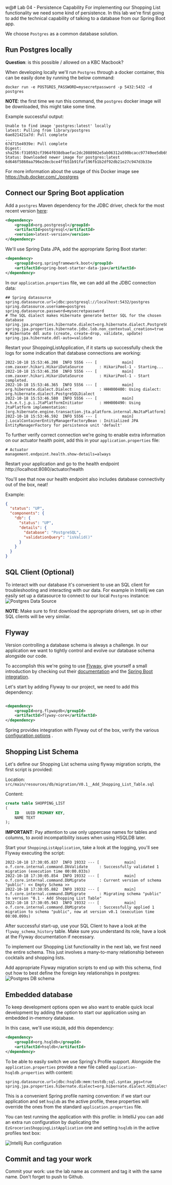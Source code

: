 w@# Lab 04 - Persistence Capability
For implementing our Shopping List functionality we need some kind of persistence. In this lab we're first going to add
the technical capability of talking to a database from our Spring Boot app.

We choose ``Postgres`` as a common database solution.

## Run Postgres locally

**Question**: is this possible / allowed on a KBC Macbook?

When developing locally we'll run ``Postgres`` through a docker container, this can be easily done by running the below
command:

``docker run -e POSTGRES_PASSWORD=mysecretpassword -p 5432:5432 -d postgres``

**NOTE**: the first time we run this command, the ``postgres`` docker image will be downloaded, this might take some
time.

Example successful output:

```
Unable to find image 'postgres:latest' locally
latest: Pulling from library/postgres
6ae821421a7d: Pull complete
...
67d715e4939e: Pull complete
Digest: sha256:f310592cf3964f038dbaefac2dc2088982e5ab06312a590bcacc97749ee5db69
Status: Downloaded newer image for postgres:latest
6d646f5860aa796e2decbce4ffb51b91faf196fb1b2df92db21e27c947d3b33e
```

For more information about the usage of this Docker image see https://hub.docker.com/_/postgres

## Connect our Spring Boot application

Add a ``postgres`` Maven dependency for the JDBC driver, check for the most recent
version [here](https://mvnrepository.com/artifact/org.postgresql/postgresql):

```xml
<dependency>
    <groupId>org.postgresql</groupId>
    <artifactId>postgresql</artifactId>
    <version>latest-version</version>
</dependency>
```

We'll use Spring Data JPA, add the appropriate Spring Boot starter:

```xml
<dependency>
    <groupId>org.springframework.boot</groupId>
    <artifactId>spring-boot-starter-data-jpa</artifactId>
</dependency>
```

In our ``application.properties`` file, we can add all the JDBC connection data:

```properties
## Spring datasource
spring.datasource.url=jdbc:postgresql://localhost:5432/postgres
spring.datasource.username=postgres
spring.datasource.password=mysecretpassword
# The SQL dialect makes Hibernate generate better SQL for the chosen database
spring.jpa.properties.hibernate.dialect=org.hibernate.dialect.PostgreSQLDialect
spring.jpa.properties.hibernate.jdbc.lob.non_contextual_creation=true
# Hibernate ddl auto (create, create-drop, validate, update)
spring.jpa.hibernate.ddl-auto=validate
```

Restart your ShoppingListApplication, if it starts up successfully check the logs for some indication that database
connections are working:

```
2022-10-18 15:53:46.208  INFO 5556 --- [           main] com.zaxxer.hikari.HikariDataSource       : HikariPool-1 - Starting...
2022-10-18 15:53:46.350  INFO 5556 --- [           main] com.zaxxer.hikari.HikariDataSource       : HikariPool-1 - Start completed.
2022-10-18 15:53:46.365  INFO 5556 --- [           main] org.hibernate.dialect.Dialect            : HHH000400: Using dialect: org.hibernate.dialect.PostgreSQLDialect
2022-10-18 15:53:46.580  INFO 5556 --- [           main] o.h.e.t.j.p.i.JtaPlatformInitiator       : HHH000490: Using JtaPlatform implementation: [org.hibernate.engine.transaction.jta.platform.internal.NoJtaPlatform]
2022-10-18 15:53:46.592  INFO 5556 --- [           main] j.LocalContainerEntityManagerFactoryBean : Initialized JPA EntityManagerFactory for persistence unit 'default'
```

To further verify correct connection we're going to enable extra information on our actuator health point, add this in
your ``application.properties`` file:

```properties
# Actuator
management.endpoint.health.show-details=always
```

Restart your application and go to the health endpoint http://localhost:8080/actuator/health

You'll see that now our health endpoint also includes database connectivity out of the box, neat!

Example:

```json
{
  "status": "UP",
  "components": {
    "db": {
      "status": "UP",
      "details": {
        "database": "PostgreSQL",
        "validationQuery": "isValid()"
      }
    }
  }
}
```

## SQL Client (Optional)

To interact with our database it's convenient to use an SQL client for troubleshooting and interacting with our data.
For example in Intellij we can easily set up a datasource to connect to our local ``Postgres`` instance:
![Postgres Data Source](lab-04-data-source.png)

**NOTE**: Make sure to first download the appropriate drivers, set up in other SQL clients will be very similar.

## Flyway

Version controlling a database schema is always a challenge. In our application we want to tightly control and evolve
our database schema alongside our code.

To accomplish this we're going to use [Flyway](https://flywaydb.org/), give yourself a small introduction by checking
out their [documentation](https://flywaydb.org/documentation/) and
the [Spring Boot integration](https://flywaydb.org/documentation/usage/plugins/springboot).

Let's start by adding Flyway to our project, we need to add this dependency:

```xml

<dependency>
    <groupId>org.flywaydb</groupId>
    <artifactId>flyway-core</artifactId>
</dependency>
```

Spring provides integration with Flyway out of the box, verify the
various [configuration options](https://docs.spring.io/spring-boot/docs/current/reference/html/howto.html#howto.data-initialization.migration-tool)
.

## Shopping List Schema

Let's define our Shopping List schema using flyway migration scripts, the first script is provided:

Location: ``src/main/resources/db/migration/V0.1__Add_Shopping_List_Table.sql``

Content:

```sql
create table SHOPPING_LIST
(
    ID   UUID PRIMARY KEY,
    NAME TEXT
);
```

**IMPORTANT**: Pay attention to use only uppercase names for tables and columns, to avoid incompatibility issues when
using HSQLDB later.

Start your ``ShoppingListApplication``, take a look at the logging, you'll see Flyway executing the script:

```
2022-10-18 17:30:05.837  INFO 19332 --- [           main] o.f.core.internal.command.DbValidate     : Successfully validated 1 migration (execution time 00:00.033s)
2022-10-18 17:30:05.854  INFO 19332 --- [           main] o.f.core.internal.command.DbMigrate      : Current version of schema "public": << Empty Schema >>
2022-10-18 17:30:05.882  INFO 19332 --- [           main] o.f.core.internal.command.DbMigrate      : Migrating schema "public" to version "0.1 - Add Shopping List Table"
2022-10-18 17:30:05.943  INFO 19332 --- [           main] o.f.core.internal.command.DbMigrate      : Successfully applied 1 migration to schema "public", now at version v0.1 (execution time 00:00.099s)
```

After successful start-up, use your SQL Client to have a look at the ``flyway_schema_history`` table. Make sure you
understand its role, have a look at the Flyway documentation if necessary.

To implement our Shopping List functionality in the next lab, we first need the entire schema. This just involves a
many-to-many relationship between cocktails and shopping lists.

Add appropriate Flyway migration scripts to end up with this schema, find out how to best define the foreign key
relationships in postgres:
![Postgres DB schema](lab-04-shopping-list-schema.png)

## Embedded database

To keep development options open we also want to enable quick local development by adding the option to start our
application using an embedded in-memory database.

In this case, we'll use ``HSQLDB``, add this dependency:

```xml
<dependency>
    <groupId>org.hsqldb</groupId>
    <artifactId>hsqldb</artifactId>
</dependency>
```

To be able to easily switch we use Spring's Profile support. Alongside the ``application.properties`` provide a new file
called ``application-hsqldb.properties`` with content:

```properties
spring.datasource.url=jdbc:hsqldb:mem:testdb;sql.syntax_pgs=true
spring.jpa.properties.hibernate.dialect=org.hibernate.dialect.H2Dialect
```

This is a convenient Spring profile naming convention: if we start our application and set ``hsqldb`` as the active
profile, these properties will override the ones from the standard ``application.properties`` file.

You can test running the application with this profile: in IntelliJ you can add an extra run configuration by
duplicating the ``EzGroceriesShoppingListApplication`` one and setting ``hsqldb`` in the active profiles text box:

![Intellij Run configuration](lab-04-Intellij-run-configuration.png)

## Commit and tag your work

Commit your work: use the lab name as comment and tag it with the same name. Don't forget to push to Github.
